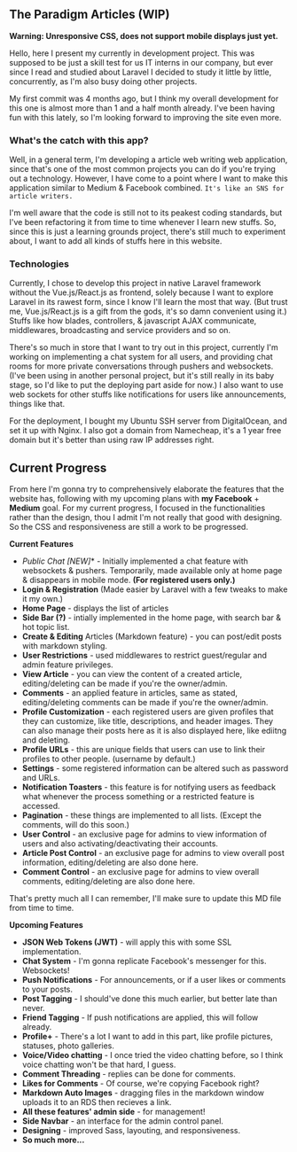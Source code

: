 ## The Paradigm Articles (WIP)

**Warning: Unresponsive CSS, does not support mobile displays just yet.**

Hello, here I present my currently in development project. This was supposed to be just a skill test for us IT interns in our company, but ever since I read and studied about Laravel I decided to study it little by little, concurrently, as I'm also busy doing other projects.

My first commit was 4 months ago, but I think my overall development for this one is almost more than 1 and a half month already. I've been having fun with this lately, so I'm looking forward to improving the site even more. 

### What's the catch with this app?

Well, in a general term, I'm developing a article web writing web application, since that's one of the most common projects you can do if you're trying out a technology. However, I have come to a point where I want to make this application similar to Medium & Facebook combined. `It's like an SNS for article writers.` 

I'm well aware that the code is still not to its peakest coding standards, but I've been refactoring it from time to time whenever I learn new stuffs. So, since this is just a learning grounds project, there's still much to experiment about, I want to add all kinds of stuffs here in this website.

### Technologies

Currently, I chose to develop this project in native Laravel framework without the Vue.js/React.js as frontend, solely because I want to explore Laravel in its rawest form, since I know I'll learn the most that way. (But trust me, Vue.js/React.js is a gift from the gods, it's so damn convenient using it.) Stuffs like how blades, controllers, & javascript AJAX communicate, middlewares, broadcasting and service providers and so on. 

There's so much in store that I want to try out in this project, currently I'm working on implementing a chat system for all users, and providing chat rooms for more private conversations through pushers and websockets. (I've been using in another personal project, but it's still really in its baby stage, so I'd like to put the deploying part aside for now.) I also want to use web sockets for other stuffs like notifications for users like announcements, things like that.

For the deployment, I bought my Ubuntu SSH server from DigitalOcean, and set it up with Nginx. I also got a domain from Namecheap, it's a 1 year free domain but it's better than using raw IP addresses right. 

## Current Progress

From here I'm gonna try to comprehensively elaborate the features that the website has, following with my upcoming plans with **my Facebook** + **Medium** goal. For my current progress, I focused in the functionalities rather than the design, thou I admit I'm not really that good with designing. So the CSS and responsiveness are still a work to be progressed.


**Current Features**

- **Public Chat [NEW*]** - Initially implemented a chat feature with websockets & pushers. Temporarily, made available only at home page & disappears in mobile mode. **(For registered users only.)**
- **Login & Registration** (Made easier by Laravel with a few tweaks to make it my own.)
- **Home Page** - displays the list of articles
- **Side Bar (?)** - intially implemented in the home page, with search bar & hot topic list.
- **Create & Editing** Articles (Markdown feature) - you can post/edit posts with markdown styling.
- **User Restrictions** - used middlewares to restrict guest/regular and admin feature privileges.
- **View Article** - you can view the content of a created article, editing/deleting can be made if you're the owner/admin. 
- **Comments** - an applied feature in articles, same as stated, editing/deleting comments can be made if you're the owner/admin.
- **Profile Customization** - each registered users are given profiles that they can customize, like title, descriptions, and header images. They can also manage their posts here as it is also displayed here, like ediitng and deleting.
- **Profile URLs** - this are unique fields that users can use to link their profiles to other people. (username by default.)
- **Settings** - some registered information can be altered such as password and URLs. 
- **Notification Toasters** - this feature is for notifying users as feedback what whenever the process something or a restricted feature is accessed.
- **Pagination** - these things are implemented to all lists. (Except the comments, will do this soon.)
- **User Control** - an exclusive page for admins to view information of users and also activating/deactivating their accounts.
- **Article Post Control** - an exclusive page for admins to view overall post information, editing/deleting are also done here.
- **Comment Control** - an exclusive page for admins to view overall comments, editing/deleting are also done here.

That's pretty much all I can remember, I'll make sure to update this MD file from time to time. 

**Upcoming Features**

- **JSON Web Tokens (JWT)** - will apply this with some SSL implementation.
- **Chat System** - I'm gonna replicate Facebook's messenger for this. Websockets!
- **Push Notifications** - For announcements, or if a user likes or comments to your posts.
- **Post Tagging** - I should've done this much earlier, but better late than never. 
- **Friend Tagging** - If push notifications are applied, this will follow already.
- **Profile+** - There's a lot I want to add in this part, like profile pictures, statuses, photo galleries.
- **Voice/Video chatting** - I once tried the video chatting before, so I think voice chatting won't be that hard, I guess.
- **Comment Threading** - replies can be done for comments.
- **Likes for Comments** - Of course, we're copying Facebook right?
- **Markdown Auto Images** - dragging files in the markdown window uploads it to an RDS then recieves a link. 
- **All these features' admin side** - for management!
- **Side Navbar** - an interface for the admin control panel.
- **Designing** - improved Sass, layouting, and responsiveness. 
- **So much more...**


